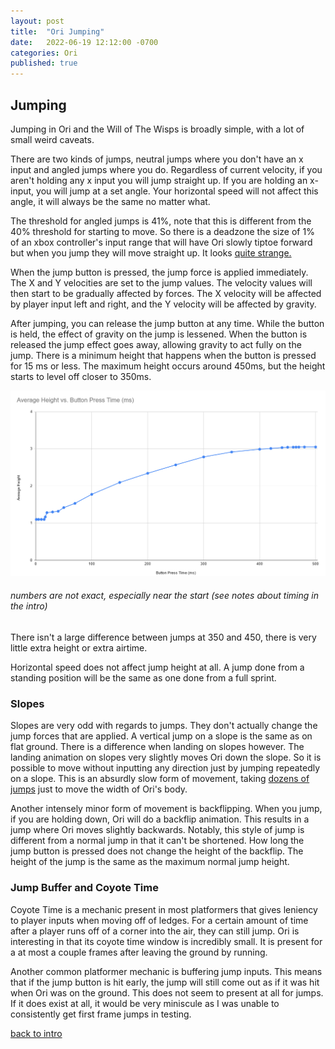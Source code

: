 ```yaml
---
layout: post
title:  "Ori Jumping"
date:   2022-06-19 12:12:00 -0700
categories: Ori
published: true
---
```


## Jumping

Jumping in Ori and the Will of The Wisps is broadly simple, with a lot of small weird caveats.

There are two kinds of jumps, neutral jumps where you don't have an x input and angled jumps where you do. Regardless of current velocity, if you aren't holding any x input you will jump straight up. If you are holding an x-input, you will jump at a set angle. Your horizontal speed will not affect this angle, it will always be the same no matter what.

The threshold for angled jumps is 41%, note that this is different from the 40% threshold for starting to move. So there is a deadzone the size of 1% of an xbox controller's input range that will have Ori slowly tiptoe forward but when you jump they will move straight up. It looks [quite strange.](/_images/walkingJump.mp4)

When the jump button is pressed, the jump force is applied immediately. The X and Y velocities are set to the jump values. The velocity values will then start to be gradually affected by forces. The X velocity will be affected by player input left and right, and the Y velocity will be affected by gravity.

After jumping, you can release the jump button at any time. While the button is held, the effect of gravity on the jump is lessened. When the button is released the jump effect goes away, allowing gravity to act fully on the jump.
There is a minimum height that happens when the button is pressed for 15 ms or less. The maximum height occurs around 450ms, but the height starts to level off closer to 350ms.


![jumpChart](/_images/jumpChart1.png)
###### numbers are not exact, especially near the start (see notes about timing in the intro)

There isn't a large difference between jumps at 350 and 450, there is very little extra height or extra airtime.

Horizontal speed does not affect jump height at all. A jump done from a standing position will be the same as one done from a full sprint.



### Slopes
Slopes are very odd with regards to jumps. They don't actually change the jump forces that are applied. A vertical jump on a slope is the same as on flat ground. There is a difference when landing on slopes however. The landing animation on slopes very slightly moves Ori down the slope. So it is possible to move  without inputting any direction just by jumping repeatedly on a slope. This is an absurdly slow form of movement, taking [dozens of jumps](/_images/slopeJump.mp4) just to move the width of Ori's body.

Another intensely minor form of movement is backflipping. When you jump, if you are holding down, Ori will do a backflip animation. This results in a jump where Ori moves slightly backwards. Notably, this style of jump is different from a normal jump in that it can't be shortened. How long the jump button is pressed does not change the height of the backflip. The height of the jump is the same as the maximum normal jump height.



### Jump Buffer and Coyote Time

Coyote Time is a mechanic present in most platformers that gives leniency to player inputs when moving off of ledges. For a certain amount of time after a player runs off of a corner into the air, they can still jump. Ori is interesting in that its coyote time window is incredibly small. It is present for a at most a couple frames after leaving the ground by running.

Another common platformer mechanic is buffering jump inputs. This means that if the jump button is hit early, the jump will still come out as if it was hit when Ori was on the ground. This does not seem to present at all for jumps. If it does exist at all, it would be very miniscule as I was unable to consistently get first frame jumps in testing.


[back to intro][intro]

[intro]:http://jxvd.games/Ori-Intro